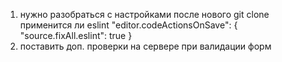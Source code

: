 1. нужно разобраться с настройками после нового git clone применится ли eslint
   "editor.codeActionsOnSave": { "source.fixAll.eslint": true }
2. поставить доп. проверки на сервере при валидации форм